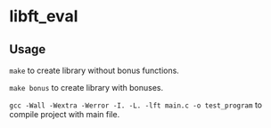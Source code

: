 # libft_eval

## Usage
`make` to create library without bonus functions.

`make bonus` to create library with bonuses.

`gcc -Wall -Wextra -Werror -I. -L. -lft main.c -o test_program` to compile project with main file.
